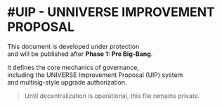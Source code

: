 # #UIP - UNNIVERSE IMPROVEMENT PROPOSAL

This document is developed under protection  
and will be published after **Phase 1: Pre Big-Bang**.

It defines the core mechanics of governance,  
including the UNIVERSE Improvement Proposal (UIP) system  
and multisig-style upgrade authorization.

> Until decentralization is operational, this file remains private.
